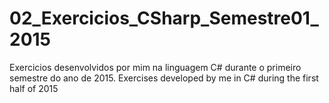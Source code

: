 # 02_Exercicios_CSharp_Semestre01_2015
Exercicios desenvolvidos por mim na linguagem C# durante o primeiro semestre do ano de 2015.
Exercises developed by me in C# during the first half of 2015
